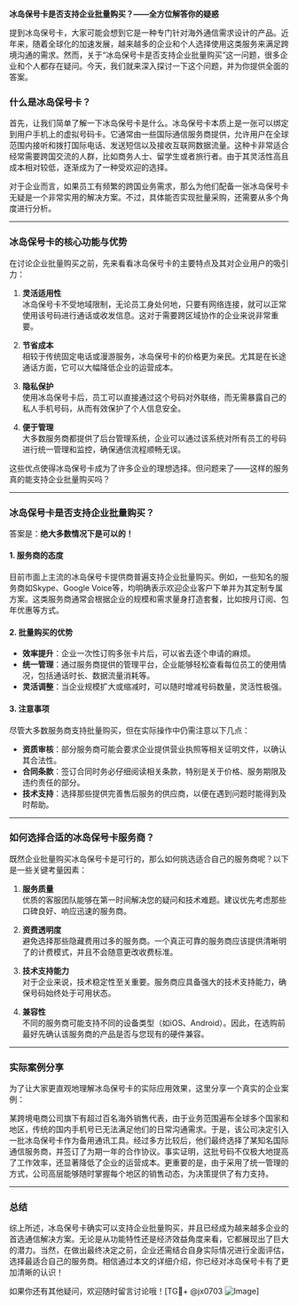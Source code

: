 **冰岛保号卡是否支持企业批量购买？——全方位解答你的疑惑**

提到冰岛保号卡，大家可能会想到它是一种专门针对海外通信需求设计的产品。近年来，随着全球化的加速发展，越来越多的企业和个人选择使用这类服务来满足跨境沟通的需求。然而，关于“冰岛保号卡是否支持企业批量购买”这一问题，很多企业和个人都存在疑问。今天，我们就来深入探讨一下这个问题，并为你提供全面的答案。

### 什么是冰岛保号卡？

首先，让我们简单了解一下冰岛保号卡是什么。冰岛保号卡本质上是一张可以绑定到用户手机上的虚拟号码卡。它通常由一些国际通信服务商提供，允许用户在全球范围内接听和拨打国际电话、发送短信以及接收互联网数据流量。这种卡非常适合经常需要跨国交流的人群，比如商务人士、留学生或者旅行者。由于其灵活性高且成本相对较低，逐渐成为了一种受欢迎的选择。

对于企业而言，如果员工有频繁的跨国业务需求，那么为他们配备一张冰岛保号卡无疑是一个非常实用的解决方案。不过，具体能否实现批量采购，还需要从多个角度进行分析。

---

### 冰岛保号卡的核心功能与优势

在讨论企业批量购买之前，先来看看冰岛保号卡的主要特点及其对企业用户的吸引力：

1. **灵活适用性**  
   冰岛保号卡不受地域限制，无论员工身处何地，只要有网络连接，就可以正常使用该号码进行通话或收发信息。这对于需要跨区域协作的企业来说非常重要。

2. **节省成本**  
   相较于传统固定电话或漫游服务，冰岛保号卡的价格更为亲民。尤其是在长途通话方面，它可以大幅降低企业的运营成本。

3. **隐私保护**  
   使用冰岛保号卡后，员工可以直接通过这个号码对外联络，而无需暴露自己的私人手机号码，从而有效保护了个人信息安全。

4. **便于管理**  
   大多数服务商都提供了后台管理系统，企业可以通过该系统对所有员工的号码进行统一管理和监控，确保通信流程顺畅无误。

这些优点使得冰岛保号卡成为了许多企业的理想选择。但问题来了——这样的服务真的能支持企业批量购买吗？

---

### 冰岛保号卡是否支持企业批量购买？

答案是：**绝大多数情况下是可以的！**

#### 1. 服务商的态度
目前市面上主流的冰岛保号卡提供商普遍支持企业批量购买。例如，一些知名的服务商如Skype、Google Voice等，均明确表示欢迎企业客户下单并为其定制专属方案。这类服务商通常会根据企业的规模和需求量身打造套餐，比如按月订阅、包年优惠等方式。

#### 2. 批量购买的优势
- **效率提升**：企业一次性订购多张卡片后，可以省去逐个申请的麻烦。
- **统一管理**：通过服务商提供的管理平台，企业能够轻松查看每位员工的使用情况，包括通话时长、数据流量消耗等。
- **灵活调整**：当企业规模扩大或缩减时，可以随时增减号码数量，灵活性极强。

#### 3. 注意事项
尽管大多数服务商支持批量购买，但在实际操作中仍需注意以下几点：
- **资质审核**：部分服务商可能会要求企业提供营业执照等相关证明文件，以确认其合法性。
- **合同条款**：签订合同时务必仔细阅读相关条款，特别是关于价格、服务期限及违约责任的部分。
- **技术支持**：选择那些提供完善售后服务的供应商，以便在遇到问题时能得到及时帮助。

---

### 如何选择合适的冰岛保号卡服务商？

既然企业批量购买冰岛保号卡是可行的，那么如何挑选适合自己的服务商呢？以下是一些关键考量因素：

1. **服务质量**  
   优质的客服团队能够在第一时间解决您的疑问和技术难题。建议优先考虑那些口碑良好、响应迅速的服务商。

2. **资费透明度**  
   避免选择那些隐藏费用过多的服务商。一个真正可靠的服务商应该提供清晰明了的计费模式，并且不会随意更改收费标准。

3. **技术支持能力**  
   对于企业来说，技术稳定性至关重要。服务商应具备强大的技术支持能力，确保号码始终处于可用状态。

4. **兼容性**  
   不同的服务商可能支持不同的设备类型（如iOS、Android）。因此，在选购前最好先确认该服务商的产品是否与您现有的硬件兼容。

---

### 实际案例分享

为了让大家更直观地理解冰岛保号卡的实际应用效果，这里分享一个真实的企业案例：

某跨境电商公司旗下有超过百名海外销售代表，由于业务范围遍布全球多个国家和地区，传统的国内手机号已无法满足他们的日常沟通需求。于是，该公司决定引入一批冰岛保号卡作为备用通讯工具。经过多方比较后，他们最终选择了某知名国际通信服务商，并签订了为期一年的合作协议。事实证明，这批号码不仅极大地提高了工作效率，还显著降低了企业的运营成本。更重要的是，由于采用了统一管理的方式，公司高层能够随时掌握每个地区的销售动态，为决策提供了有力支持。

---

### 总结

综上所述，冰岛保号卡确实可以支持企业批量购买，并且已经成为越来越多企业的首选通信解决方案。无论是从功能特性还是经济效益角度来看，它都展现出了巨大的潜力。当然，在做出最终决定之前，企业还需结合自身实际情况进行全面评估，选择最适合自己的服务商。相信通过本文的详细介绍，你已经对冰岛保号卡有了更加清晰的认识！

如果你还有其他疑问，欢迎随时留言讨论哦！[TG💪+ @jx0703 ![Image](https://github.com/user-attachments/assets/dbca1d08-cadb-493c-b0ec-ad6f7a83f270)]